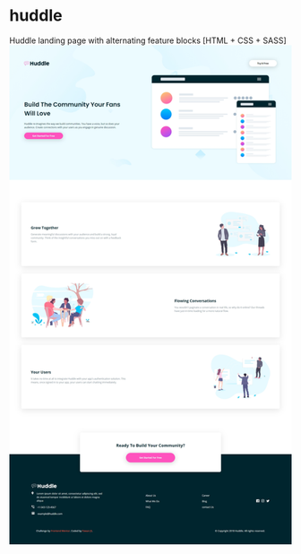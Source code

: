 # huddle
Huddle landing page with alternating feature blocks [HTML + CSS + SASS]
<img src="images/screenshot.jpg">
